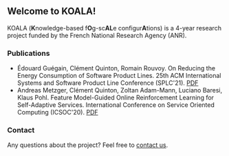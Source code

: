 ## Welcome to KOALA!
KOALA (**K**nowledge-based f**O**g-sc**AL**e configur**A**tions) is a 4-year research project funded by the French National Research Agency (ANR).


### Publications
- Édouard Guégain, Clément Quinton, Romain Rouvoy. On Reducing the Energy Consumption of Software Product Lines. 25th ACM International Systems and Software Product Line Conference (SPLC'21). [PDF](https://hal.inria.fr/hal-03269168/document)
- Andreas Metzger, Clément Quinton, Zoltan Adam-Mann, Luciano Baresi, Klaus Pohl. Feature Model-Guided Online Reinforcement Learning for Self-Adaptive Services. International Conference on Service Oriented Computing (ICSOC'20). [PDF](https://hal.archives-ouvertes.fr/hal-02982029v2/document)


### Contact
Any questions about the project? Feel free to [contact us](https://clementquinton.github.io/).

